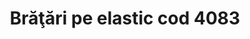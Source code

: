 ---
layout: post
title: "Brăţări pe elastic cod 4083"
description: "Brăţări pe elastic cod 4083"
img: "/assets/img/bratari-pe-elastic-1.jpg"
colors: "diverse"
price: "10 RON / buc"
vertical: false
---